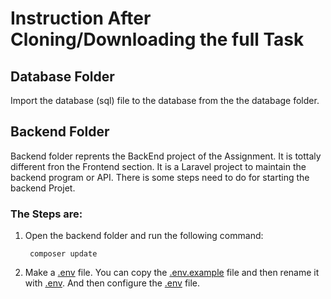 # Instruction After Cloning/Downloading the full Task


## Database Folder

Import the database (sql) file to the database from the the databage folder.

## Backend Folder

Backend folder reprents the BackEnd project of the Assignment. It is tottaly different fron the Frontend section. It is a Laravel project to maintain the backend program or API. There is some steps need to do for starting the backend Projet.

### The Steps are:

1. Open the backend folder and run the following command:

        composer update

2. Make a [.env](https://laravel.com/docs) file. You can copy the [.env.example](https://laravel.com/docs) file and then rename it with [.env](https://laravel.com/docs). And then configure the [.env](https://laravel.com/docs) file.
